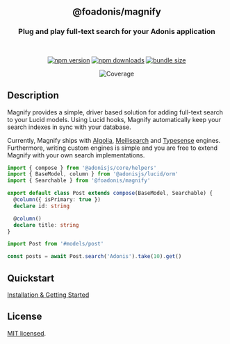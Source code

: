 <div align="center">
<br/>

## @foadonis/magnify

### Plug and play full-text search for your Adonis application

<br/>
</div>

<div align="center">

<!-- automd:badges color="purple" license name="@foadonis/openapi" bundlephobia packagephobia -->

[![npm version](https://img.shields.io/npm/v/@foadonis/openapi?color=purple)](https://npmjs.com/package/@foadonis/openapi)
[![npm downloads](https://img.shields.io/npm/dm/@foadonis/openapi?color=purple)](https://npm.chart.dev/@foadonis/openapi)
[![bundle size](https://img.shields.io/bundlephobia/minzip/@foadonis/openapi?color=purple)](https://bundlephobia.com/package/@foadonis/openapi)

<!-- /automd -->

<!-- automd:coverage -->

![Coverage](https://img.shields.io/badge/coverage-81%25-brightgreen)

<!-- /automd -->

</div>

## Description

Magnify provides a simple, driver based solution for adding full-text search to your Lucid models. Using Lucid hooks, Magnify automatically keep your search indexes in sync with your database.

Currently, Magnify ships with [Algolia](https://algolia.com), [Meilisearch](https://www.meilisearch.com/) and [Typesense](https://typesense.org/) engines. Furthermore, writing custom engines is simple and you are free to extend Magnify with your own search implementations.

```ts title="app/models/post.ts"
import { compose } from '@adonisjs/core/helpers'
import { BaseModel, column } from '@adonisjs/lucid/orm'
import { Searchable } from '@foadonis/magnify'

export default class Post extends compose(BaseModel, Searchable) {
  @column({ isPrimary: true })
  declare id: string

  @column()
  declare title: string
}
```

```ts
import Post from '#models/post'

const posts = await Post.search('Adonis').take(10).get()
```

## Quickstart

[Installation & Getting Started](https://friendsofadonis.github.io/docs/magnify/getting-started)

## License

[MIT licensed](LICENSE.md).
